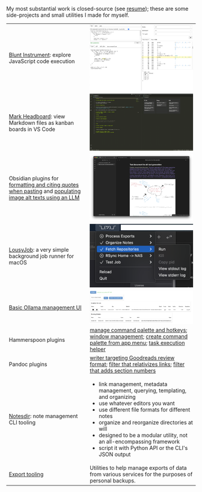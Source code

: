 My most substantial work is closed-source (see [resume](https://brokensandals.net/resume/)); these are some side-projects and small utilities I made for myself.

<table>
  <tr>
    <td><a href="https://github.com/brokensandals/blunt-instrument">Blunt Instrument</a>: explore JavaScript code execution</td>
    <td><img src="https://raw.githubusercontent.com/brokensandals/blunt-instrument/master/ui-screenshot.png" /></td>
  </tr>
  <tr>
    <td><a href="https://github.com/brokensandals/markheadboard">Mark Headboard</a>: view Markdown files as kanban boards in VS Code</td>
    <td><img src="https://raw.githubusercontent.com/brokensandals/markheadboard/master/docs/demo.gif" /></td>
  </tr>
  <tr>
    <td>Obsidian plugins for <a href="https://github.com/brokensandals/obsidian-paste-quote-plugin">formatting and citing quotes when pasting</a> and <a href="https://github.com/brokensandals/obsidian-auto-image-alt-plugin">populating image alt texts using an LLM</a></td>
    <td><img src="https://raw.githubusercontent.com/brokensandals/obsidian-auto-image-alt-plugin/main/docs/demo-step3.png" /></td>
  </tr>
  <tr>
    <td><a href="https://github.com/brokensandals/LousyJob">LousyJob</a>: a very simple background job runner for macOS</td>
    <td><img src="https://raw.githubusercontent.com/brokensandals/LousyJob/main/docs/screenshot.png" /></td>
  </tr>
  <tr>
    <td><a href="https://github.com/brokensandals/basic_ollama_management_ui">Basic Ollama management UI</a></td>
    <td><img src="https://github.com/brokensandals/basic_ollama_management_ui/raw/main/screenshot.png" /></td>
  </tr>
  <tr>
    <td>Hammerspoon plugins</td>
    <td><a href="https://github.com/brokensandals/CommandCatalog.spoon">manage command palette and hotkeys</a>; <a href="https://github.com/brokensandals/ArrangeWindows.spoon">window management</a>; <a href="https://github.com/brokensandals/MenuChooser.spoon">create command palette from app menu</a>; <a href="https://github.com/brokensandals/TaskHelper.spoon">task execution helper</a></td>
  </tr>
  <tr>
    <td>Pandoc plugins</td>
    <td>
      <a href="https://github.com/brokensandals/pandoc-goodreads-writer">writer targeting Goodreads review format</a>; <a href="https://github.com/brokensandals/pandoc-link-relativizer-filter">filter that relativizes links</a>; <a href="https://github.com/brokensandals/pandoc-section-number-filter">filter that adds section numbers</a>
    </td>
  </tr>
  <tr>
    <td><a href="https://github.com/brokensandals/notesdir">Notesdir</a>: note management CLI tooling</td>
    <td>
      <ul>
        <li>link management, metadata management, querying, templating, and organizing</li>
        <li>use whatever editors you want</li>
        <li>use different file formats for different notes</li>
        <li>organize and reorganize directories at will</li>
        <li>designed to be a modular utility, not an all-encompassing framework</li>
        <li>script it with Python API or the CLI's JSON output</li>
      </ul>
    </td>
  </tr>
  <tr>
    <td><a href="https://brokensandals.net/technical/backup-tooling/">Export tooling</a></td>
    <td>Utilities to help manage exports of data from various services for the purposes of personal backups.</td>
  </tr>
</table>

